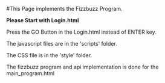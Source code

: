#This Page implements the Fizzbuzz Program.


**Please Start with Login.html**

Press the GO Button in the Login.html instead of ENTER key.

The javascript files are in the 'scripts' folder.


The CSS file is in the 'style' folder.


The fizzbuzz program and api implementation is done for the main_program.html
